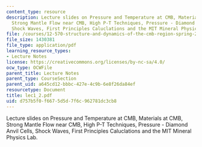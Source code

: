 ```yaml
---
content_type: resource
description: Lecture slides on Pressure and Temperature at CMB, Materials at CMB,
  Strong Mantle Flow near CMB, High P-T Techniques, Pressure - Diamond Anvil Cells,
  Shock Waves, First Principles Caluclations and the MIT Mineral Physics Lab.
file: /courses/12-570-structure-and-dynamics-of-the-cmb-region-spring-2004/d757b5f0f6675d5d7f6c962781dc3cb8_lec1_2.pdf
file_size: 1430381
file_type: application/pdf
learning_resource_types:
- Lecture Notes
license: https://creativecommons.org/licenses/by-nc-sa/4.0/
ocw_type: OCWFile
parent_title: Lecture Notes
parent_type: CourseSection
parent_uid: a645cd12-bbbc-427e-4c9b-6e8f26da84ef
resourcetype: Document
title: lec1_2.pdf
uid: d757b5f0-f667-5d5d-7f6c-962781dc3cb8
---
```

Lecture slides on Pressure and Temperature at CMB, Materials at CMB, Strong Mantle Flow near CMB, High P-T Techniques, Pressure - Diamond Anvil Cells, Shock Waves, First Principles Caluclations and the MIT Mineral Physics Lab.